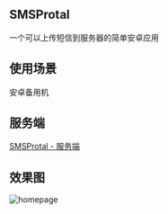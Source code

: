 ## SMSProtal

一个可以上传短信到服务器的简单安卓应用

## 使用场景

安卓备用机

## 服务端

[SMSProtal - 服务端](https://github.com/weafung/SMSProtal-Server)

## 效果图

![homepage](https://raw.githubusercontent.com/weafung/SMSProtal-Client/master/homepage.png)
